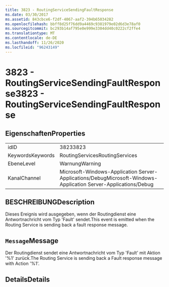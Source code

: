 ```yaml
---
title: 3823 - RoutingServiceSendingFaultResponse
ms.date: 03/30/2017
ms.assetid: 843cbce6-f2df-4067-aaf2-394b65034282
ms.openlocfilehash: bbff8d25f76dd9a4469c9381979e02d6d3e78af0
ms.sourcegitcommit: bc293b14af795e0e999e3304dd40c0222cf2ffe4
ms.translationtype: MT
ms.contentlocale: de-DE
ms.lasthandoff: 11/26/2020
ms.locfileid: "96243149"
---
```

# <a name="3823---routingservicesendingfaultresponse"></a><span data-ttu-id="9ecef-102">3823 - RoutingServiceSendingFaultResponse</span><span class="sxs-lookup"><span data-stu-id="9ecef-102">3823 - RoutingServiceSendingFaultResponse</span></span>

## <a name="properties"></a><span data-ttu-id="9ecef-103">Eigenschaften</span><span class="sxs-lookup"><span data-stu-id="9ecef-103">Properties</span></span>  
  
|||  
|-|-|  
|<span data-ttu-id="9ecef-104">id</span><span class="sxs-lookup"><span data-stu-id="9ecef-104">ID</span></span>|<span data-ttu-id="9ecef-105">3823</span><span class="sxs-lookup"><span data-stu-id="9ecef-105">3823</span></span>|  
|<span data-ttu-id="9ecef-106">Keywords</span><span class="sxs-lookup"><span data-stu-id="9ecef-106">Keywords</span></span>|<span data-ttu-id="9ecef-107">RoutingServices</span><span class="sxs-lookup"><span data-stu-id="9ecef-107">RoutingServices</span></span>|  
|<span data-ttu-id="9ecef-108">Ebene</span><span class="sxs-lookup"><span data-stu-id="9ecef-108">Level</span></span>|<span data-ttu-id="9ecef-109">Warnung</span><span class="sxs-lookup"><span data-stu-id="9ecef-109">Warning</span></span>|  
|<span data-ttu-id="9ecef-110">Kanal</span><span class="sxs-lookup"><span data-stu-id="9ecef-110">Channel</span></span>|<span data-ttu-id="9ecef-111">Microsoft-Windows-Application Server-Applications/Debug</span><span class="sxs-lookup"><span data-stu-id="9ecef-111">Microsoft-Windows-Application Server-Applications/Debug</span></span>|  
  
## <a name="description"></a><span data-ttu-id="9ecef-112">BESCHREIBUNG</span><span class="sxs-lookup"><span data-stu-id="9ecef-112">Description</span></span>  

 <span data-ttu-id="9ecef-113">Dieses Ereignis wird ausgegeben, wenn der Routingdienst eine Antwortnachricht vom Typ 'Fault' sendet.</span><span class="sxs-lookup"><span data-stu-id="9ecef-113">This event is emitted when the Routing Service is sending back a fault response message.</span></span>  
  
## <a name="message"></a><span data-ttu-id="9ecef-114">`Message`</span><span class="sxs-lookup"><span data-stu-id="9ecef-114">Message</span></span>  

 <span data-ttu-id="9ecef-115">Der Routingdienst sendet eine Antwortnachricht vom Typ 'Fault' mit Aktion '%1' zurück.</span><span class="sxs-lookup"><span data-stu-id="9ecef-115">The Routing Service is sending back a Fault response message with Action '%1'.</span></span>  
  
## <a name="details"></a><span data-ttu-id="9ecef-116">Details</span><span class="sxs-lookup"><span data-stu-id="9ecef-116">Details</span></span>
